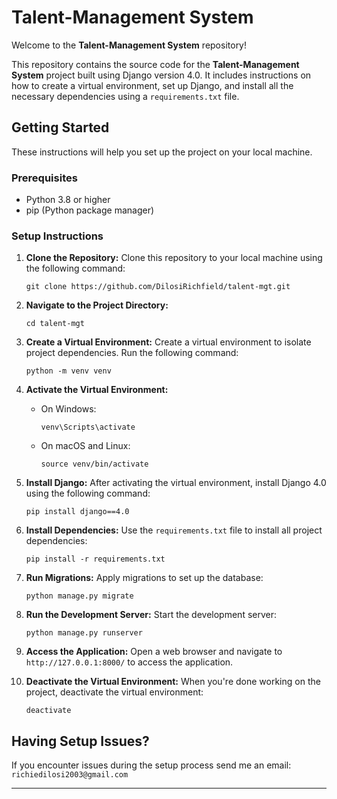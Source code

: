 # Talent-Management System

Welcome to the **Talent-Management System** repository!

This repository contains the source code for the **Talent-Management System** project built using Django version 4.0. It includes instructions on how to create a virtual environment, set up Django, and install all the necessary dependencies using a `requirements.txt` file.

## Getting Started

These instructions will help you set up the project on your local machine.

### Prerequisites

- Python 3.8 or higher
- pip (Python package manager)

### Setup Instructions

1. **Clone the Repository:**
   Clone this repository to your local machine using the following command:
   ```
   git clone https://github.com/DilosiRichfield/talent-mgt.git
   ```

2. **Navigate to the Project Directory:**
   ```
   cd talent-mgt
   ```

3. **Create a Virtual Environment:**
   Create a virtual environment to isolate project dependencies. Run the following command:
   ```
   python -m venv venv
   ```

4. **Activate the Virtual Environment:**
   - On Windows:
     ```
     venv\Scripts\activate
     ```
   - On macOS and Linux:
     ```
     source venv/bin/activate
     ```

5. **Install Django:**
   After activating the virtual environment, install Django 4.0 using the following command:
   ```
   pip install django==4.0
   ```

6. **Install Dependencies:**
   Use the `requirements.txt` file to install all project dependencies:
   ```
   pip install -r requirements.txt
   ```

7. **Run Migrations:**
   Apply migrations to set up the database:
   ```
   python manage.py migrate
   ```

8. **Run the Development Server:**
   Start the development server:
   ```
   python manage.py runserver
   ```

9. **Access the Application:**
   Open a web browser and navigate to `http://127.0.0.1:8000/` to access the application.

10. **Deactivate the Virtual Environment:**
    When you're done working on the project, deactivate the virtual environment:
    ```
    deactivate
    ```

## Having Setup Issues?

If you encounter issues during the setup process send me an email: `richiedilosi2003@gmail.com`

---

